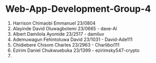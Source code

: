 # Web-App-Development-Group-4

1. Harrison Chimaobi Emmanuel 23/0804
2. Alayinde David Oluwagbotemi 23/0665 - dave-Al
3. Albert Damilola Ayomide 23/2517 - damiluv
4. Ademuwagun Fehintoluwa David 23/1031 - David-Ade111
5. Chidiebere Chisom Charles 23/2963 - Charliboi111
6. Ezirim Daniel Chukwuebuka 23/1399 - ezirimsky547-crypto
7. 
